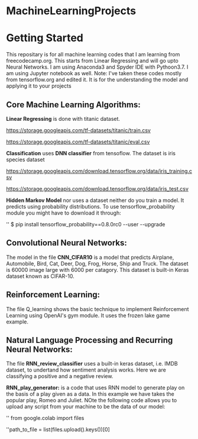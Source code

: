 # MachineLearningProjects


# Getting Started

This repositary is for all machine learning codes that I am learning from freecodecamp.org.
This starts from Linear Regressing and will go upto Neural Networks.
I am using Anaconda3 and Spyder IDE with Pythoon3.7. I am using Jupyter notebook as well.
Note: I've taken these codes mostly from tensorflow.org and edited it. It is for the understanding the model and applying it to your projects


## Core Machine Learning Algorithms: 

**Linear Regressing** is done with titanic dataset.

https://storage.googleapis.com/tf-datasets/titanic/train.csv

https://storage.googleapis.com/tf-datasets/titanic/eval.csv

**Classification** uses **DNN classifier** from tensoflow. The dataset is iris species dataset

https://storage.googleapis.com/download.tensorflow.org/data/iris_training.csv

https://storage.googleapis.com/download.tensorflow.org/data/iris_test.csv

**Hidden Markov Model** nor uses a dataset neither do you train a model. It predicts using probability distributions. 
To use tensorflow_probability module you might have to download it through:


'<addr>' $ pip install tensorflow_probability==0.8.0rc0 --user --upgrade

## Convolutional Neural Networks:

The model in the file **CNN_CIFAR10** is a model that predicts Airplane, Automobile, Bird, Cat, Deer, Dog, Frog, Horse, Ship and Truck.
The dataset is 60000 image large with 6000 per catagory. This dataset is built-in Keras dataset known as CIFAR-10.

## Reinforcement Learning:

The file Q_learning shows the basic technique to implement Reinforcement Learning using OpenAI's gym module. It uses the frozen lake game example.

## Natural Language Processing and Recurring Neural Networks:

The file **RNN_review_classifier** uses a built-in keras dataset, i.e. IMDB dataset, to undertand how sentiment analysis works. Here we are classifying a positive and a negative review.

**RNN_play_generator:** is a code that uses RNN model to generate play on the basis of a play given as a data. In this example we have takes the popular play, Romeo and Juliet. NOte the following code allows you to upload any script from your machine to be the data of our model:


'<addr>' from google.colab import files
 
'<addr>'path_to_file = list(files.upload().keys())[0]


